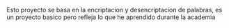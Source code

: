 Esto proyecto se basa en la encriptacion y desencriptacion de palabras, es un proyecto basico pero refleja lo que he aprendido durante la academia

